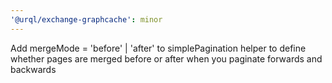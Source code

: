 ```yaml
---
'@urql/exchange-graphcache': minor
---
```


Add mergeMode = 'before' | 'after' to simplePagination helper to define whether pages are merged before or after when you paginate forwards and backwards

